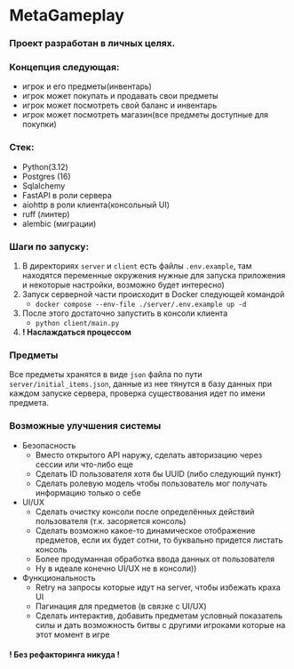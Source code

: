 # MetaGameplay

### Проект разработан в личных целях.

### Концепция следующая:
- игрок и его предметы(инвентарь)
- игрок может покупать и продавать свои предметы
- игрок может посмотреть свой баланс и инвентарь
- игрок может посмотреть магазин(все предметы доступные для покупки)

### Стек:
- Python(3.12)
- Postgres (16)
- Sqlalchemy
- FastAPI в роли сервера
- aiohttp в роли клиента(консольный UI)
- ruff (линтер)
- alembic (миграции)

### Шаги по запуску:
1. В директориях `server` и `client` есть файлы `.env.example`, там находятся переменные окружения нужные для запуска приложения и некоторые настройки, возможно будет интересно)
2. Запуск серверной части происходит в Docker следующей командой 
   - `docker compose --env-file ./server/.env.example up -d`
3. После этого достаточно запустить в консоли клиента
   - `python client/main.py`
4. **! Наслаждаться процессом**


### Предметы
Все предметы хранятся в виде `json` файла по пути `server/initial_items.json`, данные из нее тянутся в базу данных при каждом запуске сервера, проверка существования идет по имени предмета.

### Возможные улучшения системы
- Безопасность
  - Вместо открытого API наружу, сделать авторизацию через сессии или что-либо еще
  - Сделать ID пользователя хотя бы UUID (либо следующий пункт) 
  - Сделать ролевую модель чтобы пользователь мог получать информацию только о себе
- UI/UX
  - Сделать очистку консоли после определённых действий пользователя (т.к. засоряется консоль)
  - Сделать возможно какое-то динамическое отображение предметов, если их будет сотни, то буквально придется листать консоль
  - Более продуманная обработка ввода данных от пользователя
  - Ну в идеале конечно UI/UX не в консоли))
- Функциональность
  - Retry на запросы которые идут на server, чтобы избежать краха UI
  - Пагинация для предметов (в связке с UI/UX)
  - Сделать интерактив, добавить предметам условный показатель силы и дать возможность битвы с другими игроками которые на этот момент в игре

#### ! Без рефакторинга никуда !